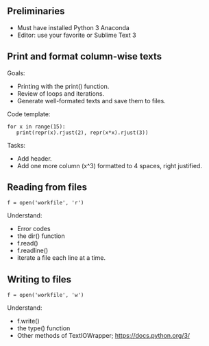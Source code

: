 
## Preliminaries

- Must have installed Python 3 Anaconda
- Editor: use your favorite or Sublime Text 3

## Print and format column-wise texts

Goals:

- Printing with the print() function.
- Review of loops and iterations.
- Generate well-formated texts and save them to files.

Code template:

```
for x in range(15):
   print(repr(x).rjust(2), repr(x*x).rjust(3))
```

Tasks:

- Add header.
- Add one more column (x^3) formatted to 4 spaces, right justified.

## Reading from files

```
f = open('workfile', 'r')
```

Understand:

- Error codes
- the dir() function
- f.read()
- f.readline()
- iterate a file each line at a time.

## Writing to files
```
f = open('workfile', 'w')
```

Understand:

- f.write()
- the type() function
- Other methods of TextIOWrapper; https://docs.python.org/3/




